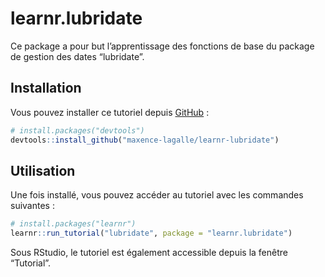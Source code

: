 
<!-- README.md is generated from README.Rmd. Please edit that file -->

# learnr.lubridate

<!-- badges: start -->
<!-- badges: end -->

Ce package a pour but l’apprentissage des fonctions de base du package
de gestion des dates “lubridate”.

## Installation

Vous pouvez installer ce tutoriel depuis [GitHub](https://github.com/) :

``` r
# install.packages("devtools")
devtools::install_github("maxence-lagalle/learnr-lubridate")
```

## Utilisation

Une fois installé, vous pouvez accéder au tutoriel avec les commandes
suivantes :

``` r
# install.packages("learnr")
learnr::run_tutorial("lubridate", package = "learnr.lubridate")
```

Sous RStudio, le tutoriel est également accessible depuis la fenêtre
“Tutorial”.
